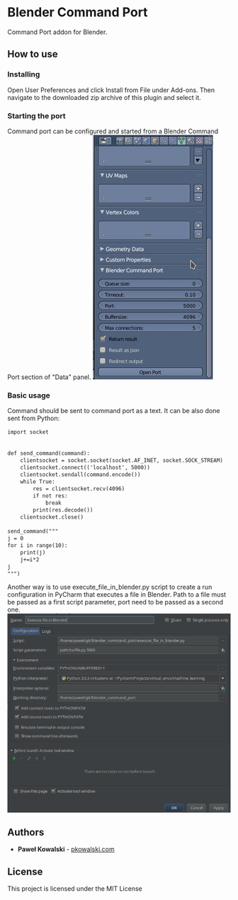 # Blender Command Port

Command Port addon for Blender.

## How to use
### Installing


Open User Preferences and click Install from File under Add-ons. Then navigate to the downloaded zip archive of this plugin and select it.
### Starting the port
Command port can be configured and started from a Blender Command Port section of "Data" panel.
![Command port configuration](img/command_port_settings.png?raw=true "Title")

### Basic usage

Command should be sent to command port as a text. It can be also done sent from Python:

```
import socket


def send_command(command):
    clientsocket = socket.socket(socket.AF_INET, socket.SOCK_STREAM)
    clientsocket.connect(('localhost', 5000))
    clientsocket.sendall(command.encode())
    while True:
        res = clientsocket.recv(4096)
        if not res:
            break
        print(res.decode())
    clientsocket.close()

send_command("""
j = 0
for i in range(10):
    print(j)
    j+=i*2
j
""")
```

Another way is to use execute_file_in_blender.py script to create a run configuration in PyCharm that executes a file in Blender. Path to a file must be passed as a first script parameter, port need to be passed as a second one.
![PyCharm configuration](img/pycharm.png?raw=true "Title")
## Authors

* **Paweł Kowalski** - [pkowalski.com](http://pkowalski.com)

## License

This project is licensed under the MIT License
